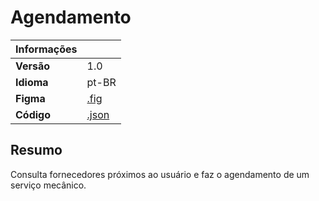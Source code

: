 # Agendamento

| Informações |                             |
|-------------|-----------------------------|
| **Versão**  | 1.0                         |
| **Idioma**  | pt-BR                       |
| **Figma**   | [.fig](./agendamento.fig)   |
| **Código**  | [.json](./agendamento.json) |

## Resumo

Consulta fornecedores próximos ao usuário e faz o agendamento de um serviço mecânico.
